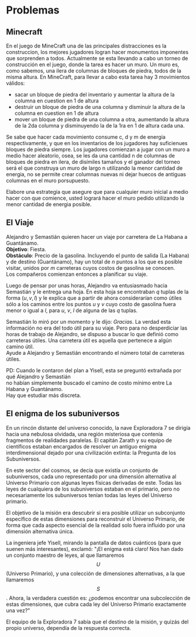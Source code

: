 # Problemas

## Minecraft

En el juego de MineCraft una de las principales distracciones es la construccion, los mejores jugadores logran hacer monumentos imponentes que sorprenden a todos. Actualmente se esta llevando a cabo un torneo de construcción en el juego, donde la tarea es hacer un muro. Un muro es, como sabemos, una ilera de columnas de bloques de piedra, todos de la misma altura. En MineCraft, para llevar a cabo esta tarea hay 3 movimientos válidos:

- sacar un bloque de piedra del inventario y aumentar la altura de la columna en cuestion en 1 de altura
- destruir un bloque de piedra de una columna y disminuir la altura de la columna en cuestion en 1 de altura
- mover un bloque de piedra de una columna a otra, aumentando la altura de la 2da columna y disminuyendo la de la 1ra en 1 de altura cada una.

Se sabe que hacer cada movimiento consume c, d y m de energia respectivamente, y que en los inventarios de los jugadores hay suficienues bloques de piedra siempre. Los jugadores comienzan a jugar con un muro a medio hacer aleatorio, osea, se les da una cantidad n de columnas de bloques de piedra en ilera, de disímiles tamaños y el ganador del torneo será el que construya un muro de largo n utilizando la menor cantidad de energia, no se permite crear columnas nuevas ni dejar huecos de antiguas columnas en el muro porsupuesto.

Elabore una estrategia que asegure que para cualquier muro inicial a medio hacer con que comience, usted logrará hacer el muro pedido utilizando la menor cantidad de energia posible.

## El Viaje

Alejandro y Semastián quieren hacer un viaje por carretera de La Habana a Guantánamo.  
**Objetivo**: Fiesta.  
**Obstáculo**: Precio de la gasolina. Incluyendo el punto de salida (La Habana) y de destino (Guantánamo), hay un total de $n$ puntos a los que es posible visitar, unidos por $m$ carreteras cuyos costos de gasolina se conocen.  
Los compañeros comienzan entonces a planificar su viaje.

Luego de pensar por unas horas, Alejandro va entusiasmado hacia Semastián y le entrega una hoja. En esta hoja se encontraban $q$ tuplas de la forma $(u, v, l)$ y le explica que a partir de ahora considerarían como útiles sólo a los caminos entre los puntos $u$ y $v$ cuyo costo de gasolina fuera menor o igual a $l$, para $u$, $v$, $l$ de alguna de las $q$ tuplas.

Semastián lo miró por un momento y le dijo: *Gracias*. La verdad esta información no era del todo útil para su viaje. Pero para no desperdiciar las horas de trabajo de Alejandro, se dispuso a buscar lo que definió como carreteras útiles. Una carretera útil es aquella que pertenece a algún camino útil.  
Ayude a Alejandro y Semastián encontrando el número total de carreteras útiles.

PD: Cuando le contaron del plan a Yisell, esta se preguntó extrañada por qué Alejandro y Semastián  
no habían simplemente buscado el camino de costo mínimo entre La Habana y Guantánamo.  
Hay que estudiar más discreta.

## El enigma de los subuniversos

En un rincón distante del universo conocido, la nave Exploradora 7 se dirigía hacia una nebulosa olvidada, una región misteriosa que contenía fragmentos de realidades paralelas. El capitán Zarath y su equipo de científicos estaban encargados de resolver un antiguo enigma interdimensional dejado por una civilización extinta: la Pregunta de los Subuniversos.

En este sector del cosmos, se decía que existía un conjunto de subuniversos, cada uno representado por una dimensión alternativa al Universo Primario con algunas leyes físicas derivadas de este. Todas las leyes de cualquiera de los subuniversos estaban en el primario, pero no necesariamente los subuniversos tenían todas las leyes del Universo primario.

El objetivo de la misión era descubrir si era posible utilizar un subconjunto específico de estas dimensiones para reconstruir el Universo Primario, de forma que cada aspecto esencial de la realidad solo fuera influido por una dimensión alternativa única.

La ingeniera jefe Yisell, mirando la pantalla de datos cuánticos (para que suenen más interesantes), exclamó: "¡El enigma está claro! Nos han dado un conjunto maestro de leyes, al que llamaremos $$ U $$ (Universo Primario), y una colección de dimensiones alternativas, a la que llamaremos $$ S $$. Ahora, la verdadera cuestión es: ¿podemos encontrar una subcolección de estas dimensiones, que cubra cada ley del Universo Primario exactamente una vez?"

El equipo de la Exploradora 7 sabía que el destino de la misión, y quizás del propio universo, dependía de la respuesta correcta.
